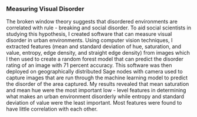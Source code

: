 ### Measuring Visual Disorder 
The broken window theory suggests that disordered environments 
are correlated with rule - breaking and social disorder. To aid 
social scientists in studying this hypothesis, I created software
that can measure visual disorder in urban environments. Using 
computer vision techniques, I extracted features (mean and standard
deviation of hue, saturation, and value, entropy, edge density, and 
straight edge density) from images which I then used to create a 
random forest model that can predict the disorder rating of an image 
with 71 percent accuracy. This software was then deployed on 
geographically distributed Sage nodes with camera used to capture 
images that are run through the machine learning model to predict the
disorder of the area captured. My results revealed that mean saturation 
and mean hue were the most important low - level features in determining 
what makes an urban environment disorderly while entropy and standard 
deviation of value were the least important. Most features were found to 
have little correlation with each other.